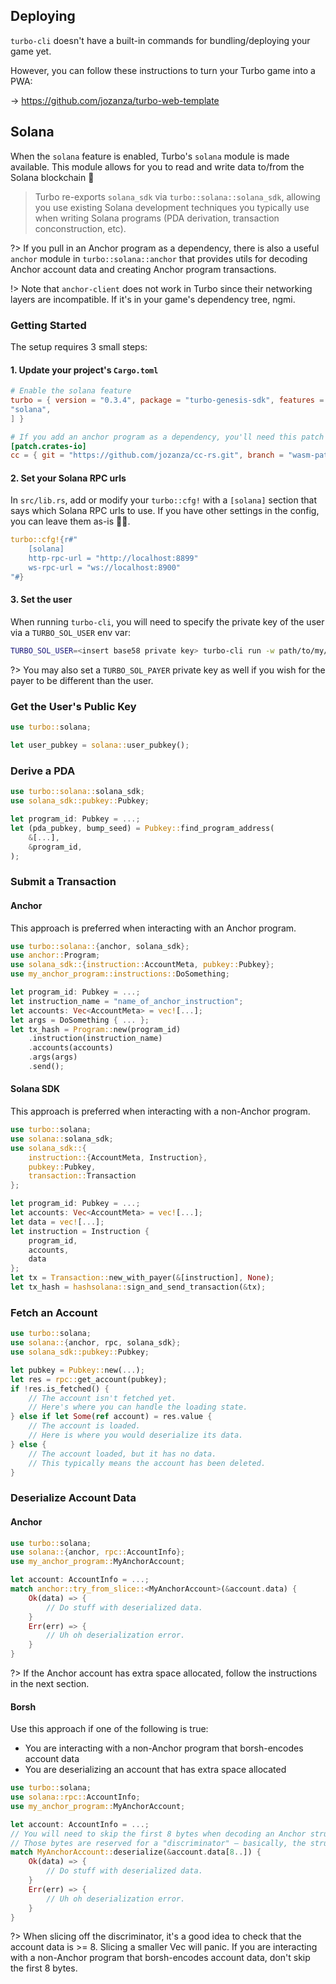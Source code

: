 ## Deploying

`turbo-cli` doesn't have a built-in commands for bundling/deploying your game yet.

However, you can follow these instructions to turn your Turbo game into a PWA:

&rarr; https://github.com/jozanza/turbo-web-template

## Solana


When the `solana` feature is enabled, Turbo's `solana` module is made available. This module allows for you to read and write data to/from the Solana blockchain 🚀

> Turbo re-exports `solana_sdk` via `turbo::solana::solana_sdk`, allowing you use existing Solana development techniques you typically use when writing Solana programs (PDA derivation, transaction conconstruction, etc).

?> If you pull in an Anchor program as a dependency, there is also a useful `anchor` module in `turbo::solana::anchor` that provides utils for decoding Anchor account data and creating Anchor program transactions.

!> Note that `anchor-client` does not work in Turbo since their networking layers are incompatible. If it's in your game's dependency tree, ngmi.

### Getting Started

The setup requires 3 small steps:

#### 1. Update your project's `Cargo.toml`

```toml
# Enable the solana feature
turbo = { version = "0.3.4", package = "turbo-genesis-sdk", features = [
"solana",
] }

# If you add an anchor program as a dependency, you'll need this patch
[patch.crates-io]
cc = { git = "https://github.com/jozanza/cc-rs.git", branch = "wasm-patch" }
```

#### 2. Set your Solana RPC urls

In `src/lib.rs`, add or modify your `turbo::cfg!` with a `[solana]` section that says which Solana RPC urls to use. If you have other settings in the config, you can leave them as-is 👍🏽.

```rust
turbo::cfg!{r#"
    [solana]
    http-rpc-url = "http://localhost:8899"
    ws-rpc-url = "ws://localhost:8900"
"#}
```

#### 3. Set the user

When running `turbo-cli`, you will need to specify the private key of the user via a `TURBO_SOL_USER` env var:

```bash
TURBO_SOL_USER=<insert base58 private key> turbo-cli run -w path/to/my/project
```

?> You may also set a `TURBO_SOL_PAYER` private key as well if you wish for the payer to be different than the user.

### Get the User's Public Key

```rust
use turbo::solana;

let user_pubkey = solana::user_pubkey();
```

### Derive a PDA

```rust
use turbo::solana::solana_sdk;
use solana_sdk::pubkey::Pubkey;

let program_id: Pubkey = ...;
let (pda_pubkey, bump_seed) = Pubkey::find_program_address(
    &[...],
    &program_id,
);
```

### Submit a Transaction

#### Anchor

This approach is preferred when interacting with an Anchor program.

```rust
use turbo::solana::{anchor, solana_sdk};
use anchor::Program;
use solana_sdk::{instruction::AccountMeta, pubkey::Pubkey};
use my_anchor_program::instructions::DoSomething;

let program_id: Pubkey = ...;
let instruction_name = "name_of_anchor_instruction";
let accounts: Vec<AccountMeta> = vec![...];
let args = DoSomething { ... };
let tx_hash = Program::new(program_id)
    .instruction(instruction_name)
    .accounts(accounts)
    .args(args)
    .send();
```

#### Solana SDK

This approach is preferred when interacting with a non-Anchor program.

```rust
use turbo::solana;
use solana::solana_sdk;
use solana_sdk::{
    instruction::{AccountMeta, Instruction},
    pubkey::Pubkey,
    transaction::Transaction
};

let program_id: Pubkey = ...;
let accounts: Vec<AccountMeta> = vec![...];
let data = vec![...];
let instruction = Instruction {
    program_id,
    accounts,
    data
};
let tx = Transaction::new_with_payer(&[instruction], None);
let tx_hash = hashsolana::sign_and_send_transaction(&tx);
```

### Fetch an Account

```rust
use turbo::solana;
use solana::{anchor, rpc, solana_sdk};
use solana_sdk::pubkey::Pubkey;

let pubkey = Pubkey::new(...);
let res = rpc::get_account(pubkey);
if !res.is_fetched() {
    // The account isn't fetched yet.
    // Here's where you can handle the loading state.
} else if let Some(ref account) = res.value {
    // The account is loaded.
    // Here is where you would deserialize its data.
} else {
    // The account loaded, but it has no data.
    // This typically means the account has been deleted.
}
```

### Deserialize Account Data

#### Anchor

```rust
use turbo::solana;
use solana::{anchor, rpc::AccountInfo};
use my_anchor_program::MyAnchorAccount;

let account: AccountInfo = ...;
match anchor::try_from_slice::<MyAnchorAccount>(&account.data) {
    Ok(data) => {
        // Do stuff with deserialized data.
    }
    Err(err) => {
        // Uh oh deserialization error.
    }
}
```

?> If the Anchor account has extra space allocated, follow the instructions in the next section.

#### Borsh

Use this approach if one of the following is true:

- You are interacting with a non-Anchor program that borsh-encodes account data
- You are deserializing an account that has extra space allocated

```rust
use turbo::solana;
use solana::rpc::AccountInfo;
use my_anchor_program::MyAnchorAccount;

let account: AccountInfo = ...;
// You will need to skip the first 8 bytes when decoding an Anchor struct.
// Those bytes are reserved for a "discriminator" – basically, the struct's IDL schema identifier.
match MyAnchorAccount::deserialize(&account.data[8..]) {
    Ok(data) => {
        // Do stuff with deserialized data.
    }
    Err(err) => {
        // Uh oh deserialization error.
    }
}
```

?> When slicing off the discriminator, it's a good idea to check that the account data is >= 8. Slicing a smaller Vec will panic. If you are interacting with a non-Anchor program that borsh-encodes account data, don't skip the first 8 bytes.
